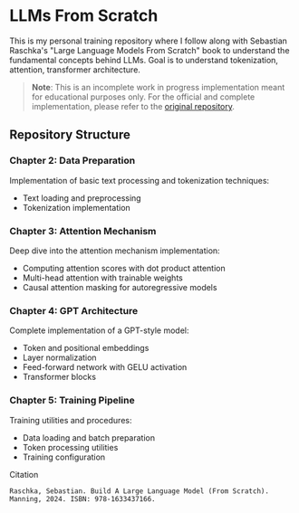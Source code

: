 # LLMs From Scratch


This is my personal training repository where I follow along with Sebastian Raschka's "Large Language Models From Scratch" book to understand the fundamental concepts behind LLMs.
Goal is to understand tokenization, attention, transformer architecture.

> **Note**: This is an incomplete work in progress implementation meant for educational purposes only. For the official and complete implementation, please refer to the [original repository](https://github.com/rasbt/LLMs-from-scratch).

## Repository Structure

### Chapter 2: Data Preparation
Implementation of basic text processing and tokenization techniques:
- Text loading and preprocessing
- Tokenization implementation

### Chapter 3: Attention Mechanism
Deep dive into the attention mechanism implementation:
- Computing attention scores with dot product attention
- Multi-head attention with trainable weights
- Causal attention masking for autoregressive models

### Chapter 4: GPT Architecture
Complete implementation of a GPT-style model:
- Token and positional embeddings
- Layer normalization
- Feed-forward network with GELU activation
- Transformer blocks

### Chapter 5: Training Pipeline
Training utilities and procedures:
- Data loading and batch preparation
- Token processing utilities
- Training configuration


Citation
```
Raschka, Sebastian. Build A Large Language Model (From Scratch). Manning, 2024. ISBN: 978-1633437166.
```
